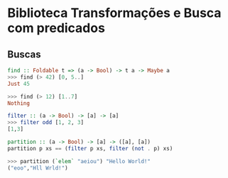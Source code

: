 # Biblioteca Transformações e Busca com predicados

## Buscas

```hs
find :: Foldable t => (a -> Bool) -> t a -> Maybe a 
>>> find (> 42) [0, 5..]
Just 45

>>> find (> 12) [1..7]
Nothing

```

```hs
filter :: (a -> Bool) -> [a] -> [a] 
>>> filter odd [1, 2, 3]
[1,3]
```

```hs
partition :: (a -> Bool) -> [a] -> ([a], [a]) 
partition p xs == (filter p xs, filter (not . p) xs)

>>> partition (`elem` "aeiou") "Hello World!"
("eoo","Hll Wrld!")

```
